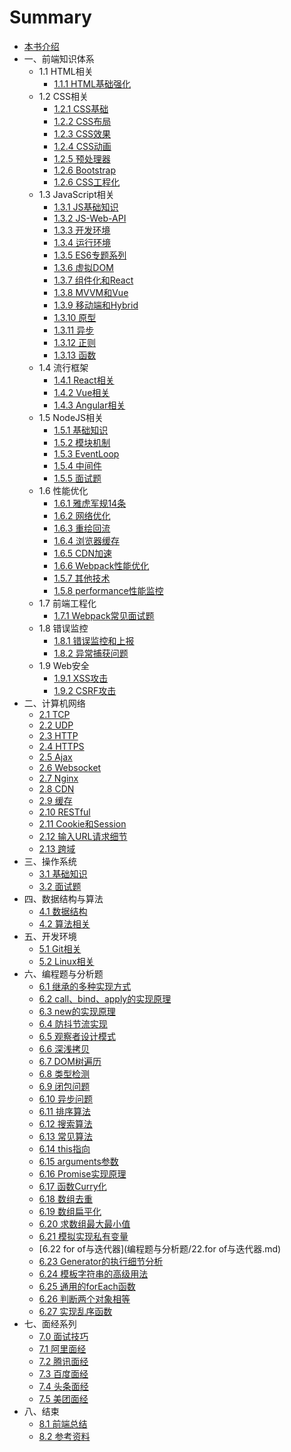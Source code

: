 # Summary

* [本书介绍](README.md)
* 一、前端知识体系
    * 1.1 HTML相关
        * [1.1.1 HTML基础强化](前端知识体系/HTML相关/1.HTML基础强化.md)
    * 1.2 CSS相关
        * [1.2.1 CSS基础](前端知识体系/CSS相关/1.CSS基础.md)
        * [1.2.2 CSS布局](前端知识体系/CSS相关/2.CSS布局.md)
        * [1.2.3 CSS效果](前端知识体系/CSS相关/3.CSS效果.md)
        * [1.2.4 CSS动画](前端知识体系/CSS相关/4.CSS动画.md)
        * [1.2.5 预处理器](前端知识体系/CSS相关/5.预处理器.md)
        * [1.2.6 Bootstrap](前端知识体系/CSS相关/6.Bootstrap.md)
        * [1.2.6 CSS工程化](前端知识体系/CSS相关/7.CSS工程化方案.md)
    * 1.3 JavaScript相关
        * [1.3.1 JS基础知识](前端知识体系/JS相关/1.JS基础知识.md)
        * [1.3.2 JS-Web-API](前端知识体系/JS相关/2.JS-Web-API.md)
        * [1.3.3 开发环境](前端知识体系/JS相关/3.开发环境.md)
        * [1.3.4 运行环境](前端知识体系/JS相关/4.运行环境.md)
        * [1.3.5 ES6专题系列](前端知识体系/JS相关/5.ES6专题系列.md)
        * [1.3.6 虚拟DOM](前端知识体系/JS相关/6.虚拟DOM.md)
        * [1.3.7 组件化和React](前端知识体系/JS相关/7.组件化和React.md)
        * [1.3.8 MVVM和Vue](前端知识体系/JS相关/8.MVVM和Vue.md)
        * [1.3.9 移动端和Hybrid](前端知识体系/JS相关/9.移动端和Hybrid.md)
        * [1.3.10 原型](前端知识体系/JS相关/10.原型.md)
        * [1.3.11 异步](前端知识体系/JS相关/11.异步.md)
        * [1.3.12 正则](前端知识体系/JS相关/12.正则.md)
        * [1.3.13 函数](前端知识体系/JS相关/13.函数.md)
    * 1.4 流行框架
        * [1.4.1 React相关](前端知识体系/流行框架/1.React相关.md)
        * [1.4.2 Vue相关](前端知识体系/流行框架/2.Vue相关.md)
        * [1.4.3 Angular相关](前端知识体系/流行框架/3.Angular相关.md)
    * 1.5 NodeJS相关
        * [1.5.1 基础知识](前端知识体系/NodeJS相关/1.基础知识.md)
        * [1.5.2 模块机制](前端知识体系/NodeJS相关/2.模块机制.md)
        * [1.5.3 EventLoop](前端知识体系/NodeJS相关/3.EventLoop.md)
        * [1.5.4 中间件](前端知识体系/NodeJS相关/4.中间件.md)
        * [1.5.5 面试题](前端知识体系/NodeJS相关/5.面试题.md)
    * 1.6 性能优化
        * [1.6.1 雅虎军规14条](前端知识体系/性能优化/1.雅虎军规14条.md)
        * [1.6.2 网络优化](前端知识体系/性能优化/2.网络优化.md)
        * [1.6.3 重绘回流](前端知识体系/性能优化/3.重绘回流.md)
        * [1.6.4 浏览器缓存](前端知识体系/性能优化/4.浏览器缓存.md)
        * [1.6.5 CDN加速](前端知识体系/性能优化/5.CDN加速.md)
        * [1.6.6 Webpack性能优化](前端知识体系/性能优化/6.Webpack性能优化.md)
        * [1.5.7 其他技术](前端知识体系/性能优化/7.其他技术.md)
        * [1.5.8 performance性能监控](前端知识体系/性能优化/8.performance性能监控.md)
    * 1.7 前端工程化
        * [1.7.1 Webpack常见面试题](前端知识体系/前端工程化/1.Webpack常见面试题.md)
    * 1.8 错误监控
        * [1.8.1 错误监控和上报](前端知识体系/错误监控/1.错误监控和上报.md)
        * [1.8.2 异常捕获问题](前端知识体系/错误监控/2.异常捕获问题.md)
    * 1.9 Web安全
        * [1.9.1 XSS攻击](前端知识体系/Web安全/1.XSS攻击.md)
        * [1.9.2 CSRF攻击](前端知识体系/Web安全/2.CSRF攻击.md)
* 二、计算机网络
    * [2.1 TCP](计算机网络/1.TCP.md)
    * [2.2 UDP](计算机网络/2.UDP.md)
    * [2.3 HTTP](计算机网络/3.HTTP.md)
    * [2.4 HTTPS](计算机网络/4.HTTPS.md)
    * [2.5 Ajax](计算机网络/5.Ajax.md)
    * [2.6 Websocket](计算机网络/6.Websocket.md)
    * [2.7 Nginx](计算机网络/7.Nginx.md)
    * [2.8 CDN](计算机网络/8.CDN.md)
    * [2.9 缓存](计算机网络/9.缓存.md)
    * [2.10 RESTful](计算机网络/10.RESTful.md)
    * [2.11 Cookie和Session](计算机网络/11.Cookie和Session.md)
    * [2.12 输入URL请求细节](计算机网络/12.输入URL请求细节.md)
    * [2.13 跨域](计算机网络/13.跨域.md)
* 三、操作系统
    * [3.1 基础知识](操作系统/1.基础知识.md)
    * [3.2 面试题](操作系统/2.面试题.md)
* 四、数据结构与算法
    * [4.1 数据结构](数据结构与算法/1.数据结构.md)
    * [4.2 算法相关](数据结构与算法/2.算法设计.md)
* 五、开发环境
    * [5.1 Git相关](开发环境/1.Git相关.md)
    * [5.2 Linux相关](开发环境/2.Linux相关.md)
* 六、编程题与分析题
    * [6.1 继承的多种实现方式](编程题与分析题/1.继承的多种实现方式.md)
    * [6.2 call、bind、apply的实现原理](编程题与分析题/2.call、bind、apply的实现.md)
    * [6.3 new的实现原理](编程题与分析题/3.new的实现原理.md)
    * [6.4 防抖节流实现](编程题与分析题/4.防抖节流实现.md)
    * [6.5 观察者设计模式](编程题与分析题/5.观察者设计模式.md)
    * [6.6 深浅拷贝](编程题与分析题/6.深浅拷贝.md)
    * [6.7 DOM树遍历](编程题与分析题/7.DOM树遍历.md)
    * [6.8 类型检测](编程题与分析题/8.类型检测.md)
    * [6.9 闭包问题](编程题与分析题/9.闭包问题.md)
    * [6.10 异步问题](编程题与分析题/10.异步问题.md)
    * [6.11 排序算法](编程题与分析题/11.排序算法.md)
    * [6.12 搜索算法](编程题与分析题/12.搜索算法.md)
    * [6.13 常见算法](编程题与分析题/13.常见算法.md)
    * [6.14 this指向](编程题与分析题/14.this指向.md)
    * [6.15 arguments参数](编程题与分析题/15.arguments参数.md)
    * [6.16 Promise实现原理](编程题与分析题/16.Promise实现原理.md)
    * [6.17 函数Curry化](编程题与分析题/17.函数curry化.md)
    * [6.18 数组去重](编程题与分析题/18.数组去重.md)
    * [6.19 数组扁平化](编程题与分析题/19.数组扁平化.md)
    * [6.20 求数组最大最小值](编程题与分析题/20.求数组最大值和最小值.md)
    * [6.21 模拟实现私有变量](编程题与分析题/21.模拟实现私有变量.md)
    * [6.22 for of与迭代器](编程题与分析题/22.for of与迭代器.md)
    * [6.23 Generator的执行细节分析](编程题与分析题/23.Generator的执行细节分析.md)
    * [6.24 模板字符串的高级用法](编程题与分析题/24.模板字符串的高级用法.md)
    * [6.25 通用的forEach函数](编程题与分析题/25.通用的forEach函数.md)
    * [6.26 判断两个对象相等](编程题与分析题/26.判断两个对象相等.md)
    * [6.27 实现乱序函数](编程题与分析题/27.实现乱序函数.md)
* 七、面经系列
    * [7.0 面试技巧](面经系列/0.面试技巧.md)
    * [7.1 阿里面经](面经系列/1.阿里面经.md)
    * [7.2 腾讯面经](面经系列/2.腾讯面经.md)
    * [7.3 百度面经](面经系列/3.百度面经.md)
    * [7.4 头条面经](面经系列/4.头条面经.md)
    * [7.5 美团面经](面经系列/5.美团面经.md)
* 八、结束
    * [8.1 前端总结](总结/1.前端总结.md)
    * [8.2 参考资料](总结/2.参考资料.md)

